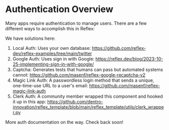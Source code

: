 
# Authentication Overview

Many apps require authentication to manage users. There are a few different ways to accomplish this in Reflex:

We have solutions here:

1. Local Auth: Uses your own database: https://github.com/reflex-dev/reflex-examples/tree/main/twitter
2. Google Auth: Uses sign in with Google: https://reflex.dev/blog/2023-10-25-implementing-sign-in-with-google/
3. Captcha: Generates tests that humans can pass but automated systems cannot: https://github.com/masenf/reflex-google-recaptcha-v2
4. Magic Link Auth: A passwordless login method that sends a unique, one-time-use URL to a user's email: https://github.com/masenf/reflex-magic-link-auth
5. Clerk Auth: A community member wrapped this component and hooked it up in this app: https://github.com/dentro-innovation/reflex_template/blob/main/reflex_template/utils/clerk_wrapper.py


More auth documentation on the way. Check back soon!
